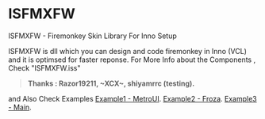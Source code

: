 # ISFMXFW
ISFMXFW - Firemonkey Skin Library For Inno Setup

ISFMXFW is dll which you can design and code firemonkey in Inno (VCL) and it is optimsed for faster reponse.
For More Info about the Components , Check "ISFMXFW.iss"
>**Thanks : Razor19211, ~XCX~, shiyamrrc (testing).**

and Also Check Examples
[Example1 - MetroUI](https://fileforums.com/showthread.php?p=489250).
[Example2 - Froza](https://fileforums.com/showthread.php?t=102463).
[Example3 - Main](https://www.fileforums.com/showthread.php?t=102415).
